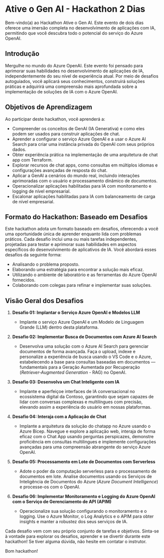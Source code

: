 # Ative o Gen AI - Hackathon 2 Dias

Bem-vindo(a) ao Hackathon Ative o Gen AI. Este evento de dois dias oferece uma imersão completa no desenvolvimento de aplicações com IA, permitindo que você descubra todo o potencial do serviço do Azure OpenAI.

## Introdução

Mergulhe no mundo do Azure OpenAI. Este evento foi pensado para aprimorar suas habilidades no desenvolvimento de aplicações de IA, independentemente do seu nível de experiência atual. Por meio de desafios autoguiados, você aplicará seus conhecimentos, construirá soluções práticas e adquirirá uma compreensão mais aprofundada sobre a implementação de soluções de IA com o Azure OpenAI.

## Objetivos de Aprendizagem

Ao participar deste hackathon, você aprenderá a:

- Compreender os conceitos de GenAI (IA Generativa) e como eles podem ser usados para construir aplicações de chat.
- Aprender a configurar o serviço Azure OpenAI e a usar o Azure AI Search para criar uma instância privada do OpenAI com seus próprios dados.
- Obter experiência prática na implementação de uma arquitetura de chat app com Terraform.
- Explorar recursos de chat apps, como consultas em múltiplos idiomas e configurações avançadas de resposta do chat.
- Aplicar a GenAI a cenários do mundo real, incluindo interações aprimoradas com o usuário e processamento dinâmico de documentos.
- Operacionalizar aplicações habilitadas para IA com monitoramento e logging de nível empresarial.
- Escalonar aplicações habilitadas para IA com balanceamento de carga de nível empresarial.

## Formato do Hackathon: Baseado em Desafios

Este hackathon adota um formato baseado em desafios, oferecendo a você uma oportunidade única de aprender enquanto lida com problemas práticos. Cada desafio inclui uma ou mais tarefas independentes, projetadas para testar e aprimorar suas habilidades em aspectos específicos do desenvolvimento de aplicativos de IA. Você abordará esses desafios da seguinte forma:

- Analisando o problema proposto.
- Elaborando uma estratégia para encontrar a solução mais eficaz.
- Utilizando o ambiente de laboratório e as ferramentas do Azure OpenAI fornecidos.
- Colaborando com colegas para refinar e implementar suas soluções.
  
## Visão Geral dos Desafios

1. **Desafio 01: Implantar o Serviço Azure OpenAI e Modelos LLM**
   - Implante o serviço Azure OpenAI e um Modelo de Linguagem Grande (LLM) dentro desta plataforma.
     
2. **Desafio 02: Implementar Busca de Documentos com Azure AI Search**
   - Desenvolva uma solução com o Azure AI Search para gerenciar documentos de forma avançada. Faça o upload, indexe e personalize a experiência de busca usando o VS Code e o Azure, estabelecendo a base para consultas baseadas em documentos — fundamentais para a Geração Aumentada por Recuperação (*Retriever-Augmented Generation* - RAG) no OpenAI.
             
3. **Desafio 03: Desenvolva um Chat Inteligente com IA**
   - Implante e aperfeiçoe interfaces de IA conversacional no ecossistema digital da Contoso, garantindo que sejam capazes de lidar com conversas complexas e multilíngues com precisão, elevando assim a experiência do usuário em nossas plataformas.
          
4. **Desafio 04: Interaja com a Aplicação de Chat**
   - Implante a arquitetura da solução do chatapp no Azure usando o Azure Bicep. Navegue e explore a aplicação web, interaja de forma eficaz com o Chat App usando perguntas perspicazes, demonstre proficiência em consultas multilingues e implemente configurações avançadas para uma compreensão abrangente do serviço Azure OpenAI.
            
6. **Desafio 05: Processamento em Lote de Documentos com Serverless**
   -  Adote o poder da computação serverless para o processamento de documentos em lote. Analise documentos usando os Serviços de Inteligência de Documentos do Azure (*Azure Document Intelligence*) e processe-os com o OpenAI.
     
7. **Desafio 06: Implementar Monitoramento e Logging do Azure OpenAI com o Serviço de Gerenciamento de API (APIM)**
   - Operacionalize sua solução configurando o monitoramento e o logging. Use o Azure Monitor, o Log Analytics e o APIM para obter insights e manter a robustez dos seus serviços de IA.

Cada desafio vem com seu próprio conjunto de tarefas e objetivos. Sinta-se à vontade para explorar os desafios, aprender e se divertir durante este hackathon! Se tiver alguma dúvida, não hesite em contatar o instrutor.

Bom hackathon!
